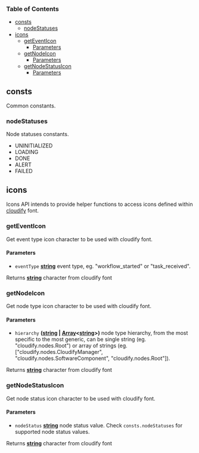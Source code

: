 <!-- Generated by documentation.js. Update this documentation by updating the source code. -->

### Table of Contents

-   [consts][1]
    -   [nodeStatuses][2]
-   [icons][3]
    -   [getEventIcon][4]
        -   [Parameters][5]
    -   [getNodeIcon][6]
        -   [Parameters][7]
    -   [getNodeStatusIcon][8]
        -   [Parameters][9]

## consts

Common constants.


### nodeStatuses

Node statuses constants.

-   UNINITIALIZED
-   LOADING
-   DONE
-   ALERT
-   FAILED

## icons

Icons API intends to provide helper functions to access icons defined within [cloudify][10] font.


### getEventIcon

Get event type icon character to be used with cloudify font.

#### Parameters

-   `eventType` **[string][11]** event type, eg. "workflow_started" or "task_received".

Returns **[string][11]** character from cloudify font

### getNodeIcon

Get node type icon character to be used with cloudify font.

#### Parameters

-   `hierarchy` **([string][11] \| [Array][12]&lt;[string][11]>)** node type hierarchy, from the most specific to the most generic,
    can be single string (eg. "cloudify.nodes.Root")
    or array of strings (eg. ["cloudify.nodes.CloudifyManager", "cloudify.nodes.SoftwareComponent", "cloudify.nodes.Root"]).

Returns **[string][11]** character from cloudify font

### getNodeStatusIcon

Get node status icon character to be used with cloudify font.

#### Parameters

-   `nodeStatus` **[string][11]** node status value. Check `consts.nodeStatuses` for supported node status values.

Returns **[string][11]** character from cloudify font

[1]: #consts

[2]: #nodestatuses

[3]: #icons

[4]: #geteventicon

[5]: #parameters

[6]: #getnodeicon

[7]: #parameters-1

[8]: #getnodestatusicon

[9]: #parameters-2

[10]: #fonts

[11]: https://developer.mozilla.org/docs/Web/JavaScript/Reference/Global_Objects/String

[12]: https://developer.mozilla.org/docs/Web/JavaScript/Reference/Global_Objects/Array
